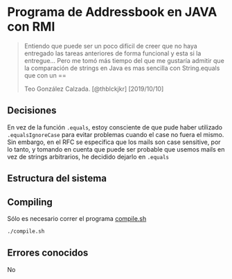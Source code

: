 # Programa de Addressbook en JAVA con RMI

> Entiendo que puede ser un poco difícil de creer que no haya entregado las tareas anteriores de forma funcional y esta si la entregue... Pero me tomó más tiempo del que me gustaría admitir que la comparación de strings en Java es mas sencilla con String.equals que con un ==
>
> Teo González Calzada. [@thblckjkr] [2019/10/10]

## Decisiones

En vez de la función `.equals`, estoy consciente de que pude haber utilizado `.equalsIgnoreCase` para evitar problemas cuando el case no fuera el mismo. Sin embargo, en el RFC se especifica que los mails son case sensitive, por lo tanto, y tomando en cuenta que puede ser probable que usemos mails en vez de strings arbitrarios, he decidido dejarlo en `.equals`

## Estructura del sistema



## Compiling

Sólo es necesario correr el programa [compile.sh](compile.sh)

```sh
./compile.sh
```

## Errores conocidos

No